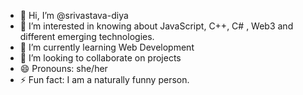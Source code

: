 - 👋 Hi, I’m @srivastava-diya
- 👀 I’m interested in knowing about JavaScript, C++, C# , Web3 and different emerging technologies.
- 🌱 I’m currently learning Web Development
- 💞️ I’m looking to collaborate on projects
- 😄 Pronouns: she/her
- ⚡ Fun fact: I am a naturally funny person.

<!---
srivastava-diya/srivastava-diya is a ✨ special ✨ repository because its `README.md` (this file) appears on your GitHub profile.
You can click the Preview link to take a look at your changes.
--->

